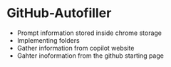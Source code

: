 # GitHub-Autofiller

- Prompt information stored inside chrome storage
- Implementing folders
- Gather information from copilot website
- Gahter inoformation from the github starting page
